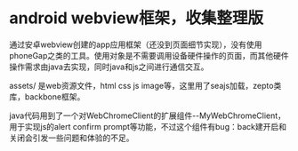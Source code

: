 android webview框架，收集整理版
===================
通过安卓webview创建的app应用框架（还没到页面细节实现），没有使用phoneGap之类的工具。使用对象是不需要调用设备硬件操作的页面，而其他硬件操作需求由java去实现，同时java和js之间进行通信交互。

assets/ 是web资源文件，html css js image等，这里用了seajs加载，zepto类库，backbone框架。

java代码用到了一个对WebChromeClient的扩展组件--MyWebChromeClient，用于实现js的alert confirm prompt等功能，不过这个组件有bug：back建开启和关闭会引发一些问题和体验的不足。
